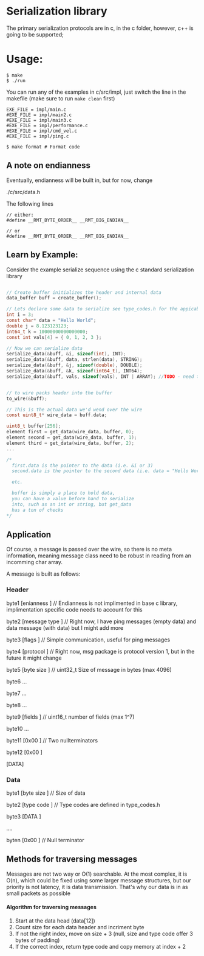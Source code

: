 # Serialization library 
The primary serialization protocols are in c, in the c folder, however, c++ is going to be supported;

# Usage:

```
$ make 
$ ./run 
```

You can run any of the examples in c/src/impl, just switch the line in the makefile (make sure to run `make clean` first)

```
EXE_FILE = impl/main.c
#EXE_FILE = impl/main2.c
#EXE_FILE = impl/main3.c
#EXE_FILE = impl/performance.c
#EXE_FILE = impl/cmd_vel.c
#EXE_FILE = impl/ping.c
```

```
$ make format # Format code
```

## A note on endianness
Eventually, endianness will be built in, but for now, change

./c/src/data.h

The following lines
```
// either:
#define __RMT_BYTE_ORDER__ __RMT_BIG_ENDIAN__ 

// or
#define __RMT_BYTE_ORDER__ __RMT_BIG_ENDIAN__ 
```


## Learn by Example:
Consider the example serialize sequence using the c standard serialization library

```c

// Create buffer initializes the header and internal data
data_buffer buff = create_buffer();

// Lets declare some data to serialize see type_codes.h for the appicable types you can use
int i = 3;
const char* data = "Hello World";
double j = 8.123123123;
int64_t k = 10000000000000000;
const int vals[4] = { 0, 1, 2, 3 };

// Now we can serialize data
serialize_data(&buff, &i, sizeof(int), INT);
serialize_data(&buff, data, strlen(data), STRING);
serialize_data(&buff, &j, sizeof(double), DOUBLE);
serialize_data(&buff, &k, sizeof(int64_t), INT64);
serialize_data(&buff, vals, sizeof(vals), INT | ARRAY); //TODO - need to impliment orring like this


// to wire packs header into the buffer
to_wire(&buff);

// This is the actual data we'd wend over the wire
const uint8_t* wire_data = buff.data;

uint8_t buffer[256];
element first = get_data(wire_data, buffer, 0);
element second = get_data(wire_data, buffer, 1);
element third = get_data(wire_data, buffer, 2);
...

/*
  first.data is the pointer to the data (i.e. &i or 3)
  second.data is the pointer to the second data (i.e. data = "Hello World")

  etc.

  buffer is simply a place to hold data, 
  you can have a value before hand to serialize 
  into, such as an int or string, but get_data 
  has a ton of checks
*/

```




## Application
Of course, a message is passed over the wire, so there is no meta information, meaning message class need to be robust in reading from an incomming char array.

A message is built as follows:

### Header
byte1 [enianness    ] // Endianness is not implimented in base c library, implimentation specific code needs to account for this

byte2 [message type ] // Right now, I have ping messages (empty data) and data message (with data) but I might add more

byte3 [flags        ] // Simple communication, useful for ping messages

byte4 [protocol     ] // Right now, msg package is protocol version 1, but in the future it might change

byte5 [byte size    ] // uint32_t Size of message in bytes (max 4096)

byte6 ...

byte7 ... 

byte8 ...

byte9 [fields       ] // uint16_t number of fields (max 1^7)

byte10 ...

byte11 [0x00        ] // Two nullterminators

byte12 [0x00        ]

[DATA]




### Data
byte1 [byte size    ] // Size of data

byte2 [type code    ] // Type codes are defined in type_codes.h

byte3 [DATA         ]

....

byten [0x00         ] // Null terminator

## Methods for traversing messages
Messages are not two way or O(1) searchable. At the most complex, it is O(n), which could be fixed using some larger message structures, but our priority is not latency, it is data transmission. That's why our data is in as small packets as possible

#### Algorithm for traversing messages
1. Start at the data head (data[12])
2. Count size for each data header and incriment byte
3. If not the right index, move on size + 3 (null, size and type code offer 3 bytes of padding)
4. If the correct index, return type code and copy memory at index + 2
